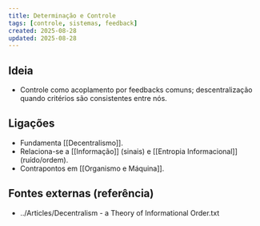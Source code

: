 ```yaml
---
title: Determinação e Controle
tags: [controle, sistemas, feedback]
created: 2025-08-28
updated: 2025-08-28
---
```


## Ideia
- Controle como acoplamento por feedbacks comuns; descentralização quando critérios são consistentes entre nós.

## Ligações
- Fundamenta [[Decentralismo]].
- Relaciona-se a [[Informação]] (sinais) e [[Entropia Informacional]] (ruído/ordem).
- Contrapontos em [[Organismo e Máquina]].

## Fontes externas (referência)
- ../Articles/Decentralism - a Theory of Informational Order.txt

